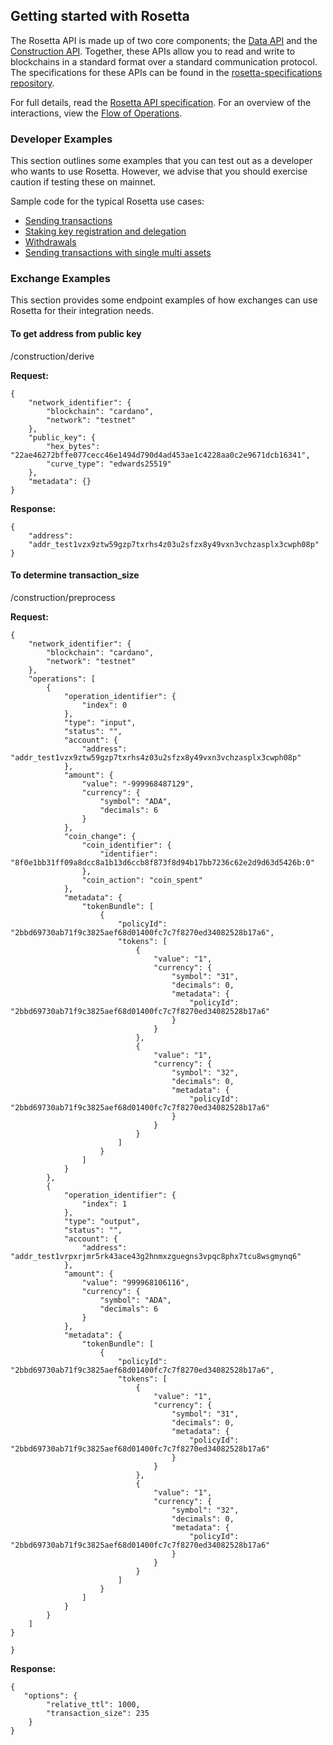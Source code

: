 ## Getting started with Rosetta ##
The Rosetta API is made up of two core components; the [Data API](https://www.rosetta-api.org/docs/data_api_introduction.html) and the [Construction API](https://www.rosetta-api.org/docs/construction_api_introduction.html). Together, these APIs allow you to read and write to blockchains in a standard format over a standard communication protocol. The specifications for these APIs can be found in the [rosetta-specifications repository](https://github.com/coinbase/rosetta-specifications).

For full details, read the [Rosetta API specification](https://www.rosetta-api.org/docs/1.4.4/welcome.html). For an overview of the interactions, view the [Flow of Operations](https://www.rosetta-api.org/docs/1.4.4/construction_api_introduction.html#flow-of-operations).

### Developer Examples ###
This section outlines some examples that you can test out as a developer who wants to use Rosetta. However, we advise that you should exercise caution if testing these on mainnet.

Sample code for the typical Rosetta use cases:
- [Sending transactions](https://github.com/input-output-hk/cardano-rosetta/tree/master/examples#transaction-sending)
- [Staking key registration and delegation](https://github.com/input-output-hk/cardano-rosetta/tree/master/examples#staking-key-registration-and-delegation)
- [Withdrawals](https://github.com/input-output-hk/cardano-rosetta/tree/master/examples#withdrawals)
- [Sending transactions with single multi assets](https://github.com/input-output-hk/cardano-rosetta/tree/master/examples#sending-transactions-with-single-multi-assets)

### Exchange Examples ###
This section provides some endpoint examples of how exchanges can use Rosetta for their integration needs.

#### To get address from public key ####
/construction/derive

**Request:**

```
{
    "network_identifier": {
        "blockchain": "cardano",
        "network": "testnet"
    },
    "public_key": {
        "hex_bytes": "22ae46272bffe077cecc46e1494d790d4ad453ae1c4228aa0c2e9671dcb16341",
        "curve_type": "edwards25519"
    },
    "metadata": {}
}
```


**Response:**

```
{
    "address": 
    "addr_test1vzx9ztw59gzp7txrhs4z03u2sfzx8y49vxn3vchzasplx3cwph08p"
}
```
#### To determine transaction_size ####
/construction/preprocess

**Request:**

```
{
    "network_identifier": {
        "blockchain": "cardano",
        "network": "testnet"
    },
    "operations": [
        {
            "operation_identifier": {
                "index": 0
            },
            "type": "input",
            "status": "",
            "account": {
                "address": "addr_test1vzx9ztw59gzp7txrhs4z03u2sfzx8y49vxn3vchzasplx3cwph08p"
            },
            "amount": {
                "value": "-999968487129",
                "currency": {
                    "symbol": "ADA",
                    "decimals": 6
                }
            },
            "coin_change": {
                "coin_identifier": {
                    "identifier": "8f0e1bb31ff09a8dcc8a1b13d6ccb8f873f8d94b17bb7236c62e2d9d63d5426b:0"
                },
                "coin_action": "coin_spent"
            },
            "metadata": {
                "tokenBundle": [
                    {
                        "policyId": "2bbd69730ab71f9c3825aef68d01400fc7c7f8270ed34082528b17a6",
                        "tokens": [
                            {
                                "value": "1",
                                "currency": {
                                    "symbol": "31",
                                    "decimals": 0,
                                    "metadata": {
                                        "policyId": "2bbd69730ab71f9c3825aef68d01400fc7c7f8270ed34082528b17a6"
                                    }
                                }
                            },
                            {
                                "value": "1",
                                "currency": {
                                    "symbol": "32",
                                    "decimals": 0,
                                    "metadata": {
                                        "policyId": "2bbd69730ab71f9c3825aef68d01400fc7c7f8270ed34082528b17a6"
                                    }
                                }
                            }
                        ]
                    }
                ]
            }
        },
        {
            "operation_identifier": {
                "index": 1
            },
            "type": "output",
            "status": "",
            "account": {
                "address": "addr_test1vrpxrjmr5rk43ace43g2hnmxzguegns3vpqc8phx7tcu8wsgmynq6"
            },
            "amount": {
                "value": "999968106116",
                "currency": {
                    "symbol": "ADA",
                    "decimals": 6
                }
            },
            "metadata": {
                "tokenBundle": [
                    {
                        "policyId": "2bbd69730ab71f9c3825aef68d01400fc7c7f8270ed34082528b17a6",
                        "tokens": [
                            {
                                "value": "1",
                                "currency": {
                                    "symbol": "31",
                                    "decimals": 0,
                                    "metadata": {
                                        "policyId": "2bbd69730ab71f9c3825aef68d01400fc7c7f8270ed34082528b17a6"
                                    }
                                }
                            },
                            {
                                "value": "1",
                                "currency": {
                                    "symbol": "32",
                                    "decimals": 0,
                                    "metadata": {
                                        "policyId": "2bbd69730ab71f9c3825aef68d01400fc7c7f8270ed34082528b17a6"
                                    }
                                }
                            }
                        ]
                    }
                ]
            }
        }
    ]
}

}
```

**Response:**

```
{
   "options": {
        "relative_ttl": 1000,
        "transaction_size": 235
    }
}
```
